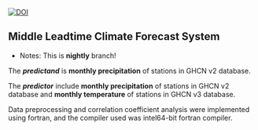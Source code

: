 [![DOI](https://zenodo.org/badge/197750265.svg)](https://zenodo.org/badge/latestdoi/197750265)

## Middle Leadtime Climate Forecast System

- Notes: This is **nightly** branch! 

The ***predictand*** is **monthly precipitation** of stations in GHCN v2 database.

The ***predictor*** include **monthly precipitation** of stations in GHCN v2 database and **monthly temperature** of stations in GHCN v3 database.

Data preprocessing and correlation coefficient analysis were implemented using fortran, and the compiler used was intel64-bit fortran compiler.

